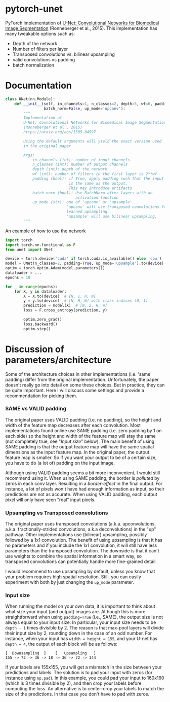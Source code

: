 # pytorch-unet

PyTorch implementation of [U-Net: Convolutional Networks for Biomedical Image Segmentation](https://arxiv.org/abs/1505.04597) (Ronneberger et al., 2015).
This implementation has many tweakable options such as:
- Depth of the network
- Number of filters per layer
- Transposed convolutions vs. bilinear upsampling
- valid convolutions vs padding
- batch normalization

# Documentation
```python
class UNet(nn.Module):
    def __init__(self, in_channels=1, n_classes=2, depth=5, wf=6, padding=False,
                 batch_norm=False, up_mode='upconv'):
        """
        Implementation of
        U-Net: Convolutional Networks for Biomedical Image Segmentation
        (Ronneberger et al., 2015)
        https://arxiv.org/abs/1505.04597

        Using the default arguments will yield the exact version used
        in the original paper

        Args:
            in_channels (int): number of input channels
            n_classes (int): number of output channels
            depth (int): depth of the network
            wf (int): number of filters in the first layer is 2**wf
            padding (bool): if True, apply padding such that the input shape
                            is the same as the output.
                            This may introduce artifacts
            batch_norm (bool): Use BatchNorm after layers with an
                               activation function
            up_mode (str): one of 'upconv' or 'upsample'.
                           'upconv' will use transposed convolutions for
                           learned upsampling.
                           'upsample' will use bilinear upsampling.
        """
```
An example of how to use the network
```python
import torch
import torch.nn.functional as F
from unet import UNet

device = torch.device('cuda' if torch.cuda.is_available() else 'cpu')
model = UNet(n_classes=2, padding=True, up_mode='upsample').to(device)
optim = torch.optim.Adam(model.parameters())
dataloader = ...
epochs = 10

for _ in range(epochs):
    for X, y in dataloader:
        X = X.to(device)  # [N, 1, H, W]
        y = y.to(device)  # [N, H, W] with class indices (0, 1)
        prediction = model(X)  # [N, 2, H, W]
        loss = F.cross_entropy(prediction, y)

        optim.zero_grad()
        loss.backward()
        optim.step()
```

# Discussion of parameters/architecture
Some of the architecture choices in other implementations (i.e. 'same' padding) differ from the original implementation. Unfortunately, the paper doesn't really go into detail on some these choices. But in practice, they can be quite important. Here I will discuss some settings and provide a recommendation for picking them.

### SAME vs VALID padding
The original paper uses VALID padding (i.e. no padding), so the height and width of the feature map decreases after each convolution. Most implementations found online use SAME padding (i.e. zero padding by 1 on each side) so the height and width of the feature map will stay the same (not completely true, see "_Input size_" below). The main benefit of using SAME padding is that the output feature map will have the same spatial dimensions as the input feature map. In the original paper, the output feature map is smaller. So if you want your output to be of a certain size, you have to do (a lot of) padding on the input image.

Although using VALID padding seems a bit more inconvenient, I would still recommend using it. When using SAME padding, the border is *polluted* by zeros in each conv layer. Resulting in a *border-effect* in the final output. For instance, a lot of pixels won't have had enough information as input, so their predictions are not as accurate. When using VALID padding, each output pixel will only have seen "real" input pixels.

### Upsampling vs Transposed convolutions
The original paper uses transposed convolutions (a.k.a. upconvolutions, a.k.a. fractionally-strided convolutions, a.k.a deconvolutions) in the "up" pathway. Other implementations use (bilinear) upsampling, possibly followed by a 1x1 convolution. The benefit of using upsampling is that it has no parameters and if you include the 1x1 convolution, it will still have less parameters than the transposed convolution. The downside is that it can't use weights to combine the spatial information in a smart way, so transposed convolutions can potentially handle more fine-grained detail.

I would recommend to use upsampling by default, unless you know that your problem requires high spatial resolution. Still, you can easily experiment with both by just changing the `up_mode` parameter.

### Input size
When running the model on your own data, it is important to think about what size your input (and output) images are. Although this is more straightforward when using `padding=True` (i.e., SAME), the output size is not always equal to your input size. In particular, your input size needs to be `depth - 1` times divisible by 2. The reason is that max-pool layers will divide their input size by 2, rounding down in the case of an odd number. For instance, when your input has `width = height = 155`, and your U-net has `depth = 4`, the output of each block will be as follows:

```
[  Downsampling  ]    [   Upsampling   ]
155 -> 72 -> 36 -> 18 -> 36 -> 72 -> 144
```
If your labels are 155x155, you will get a mismatch in the size between your predictions and labels. The solution is to pad your input with zeros (for instance using `np.pad`). In this example, you could pad your input to 160x160 (which is 3 times divisible by 2), and then crop your labels before computing the loss. An alternative is to center-crop your labels to match the size of the predictions. In that case you don't have to pad with zeros.
